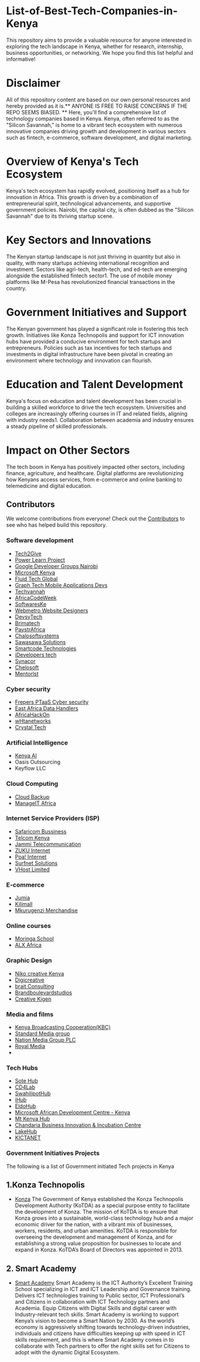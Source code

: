 # List-of-Best-Tech-Companies-in-Kenya
This repository aims to provide a valuable resource for anyone interested in exploring the tech landscape in Kenya, whether for research, internship, business opportunities, or networking. We hope you find this list helpful and informative!

# Disclaimer 
All of this repository content are based on our own personal resources and hereby provided as it is.** ANYONE IS FREE TO RAISE CONCERNS IF THE REPO SEEMS BIASED. ** Here, you'll find a comprehensive list of technology companies based in Kenya. Kenya, often referred to as the "Silicon Savannah," is home to a vibrant tech ecosystem with numerous innovative companies driving growth and development in various sectors such as fintech, e-commerce, software development, and digital marketing.


# Overview of Kenya's Tech Ecosystem
Kenya's tech ecosystem has rapidly evolved, positioning itself as a hub for innovation in Africa. This growth is driven by a combination of entrepreneurial spirit, technological advancements, and supportive government policies. Nairobi, the capital city, is often dubbed as the "Silicon Savannah" due to its thriving startup scene.

# Key Sectors and Innovations
The Kenyan startup landscape is not just thriving in quantity but also in quality, with many startups achieving international recognition and investment. Sectors like agri-tech, health-tech, and ed-tech are emerging alongside the established fintech sector1. The use of mobile money platforms like M-Pesa has revolutionized financial transactions in the country.

# Government Initiatives and Support
The Kenyan government has played a significant role in fostering this tech growth. Initiatives like Konza Technopolis and support for ICT innovation hubs have provided a conducive environment for tech startups and entrepreneurs. Policies such as tax incentives for tech startups and investments in digital infrastructure have been pivotal in creating an environment where technology and innovation can flourish.

# Education and Talent Development
Kenya's focus on education and talent development has been crucial in building a skilled workforce to drive the tech ecosystem. Universities and colleges are increasingly offering courses in IT and related fields, aligning with industry needs1. Collaboration between academia and industry ensures a steady pipeline of skilled professionals.

# Impact on Other Sectors
The tech boom in Kenya has positively impacted other sectors, including finance, agriculture, and healthcare. Digital platforms are revolutionizing how Kenyans access services, from e-commerce and online banking to telemedicine and digital education.


## Contributors

We welcome contributions from everyone! Check out the [Contributors](https://github.com/wekesaryan/List-of-Best-Tech-Companies-in-Kenya/graphs/contributors) to see who has helped build this repository.



### Software development

- [Tech2Give](https://teach2give.com/#)
- [Power Learn Project](https://powerlearnprojectafrica.org/)
- [Google Developer Groups Nairobi](https://gdg.community.dev/gdg-nairobi/)
- [Microsoft Kenya](https://www.microsoft.com/en-us/contact_en-ke.aspx)
- [Fluid Tech Global](https://fluidtechglobal.com/)
- [Graph Tech Mobile Applications Devs](https://graph.co.ke/)
- [Techvannah](https://techvannah.com/)
- [AfricaCodeWeek](https://africacodeweek.org/)
- [SoftwaresKe](https://www.softwareske.com/)
- [Webmetro Website Designers](https://webmetro.co.ke/)
- [DevsyTech](https://devsytech.com/)
- [Brimatech](https://www.brimmatech.co.ke/)
- [PaystrAfrica](https://paystarafrica.com/)
- [Chalosoftsystems](https://chalosoftsystems.co.ke/)
- [Sawasawa Solutions](https://sawasawa.com/)
- [Smartcode Technologies](https://www.smartcode.co.ke/)
- [iDevelopers tech](https://idevelopertechnologies.co.ke/)
- [Synacor](https://www.synacor.co.ke/)
- [Chelosoft](https://chalosoftsystems.co.ke/)
- [Mentorlst](https://mentorlst.com/dashboard)



### Cyber security

 - [Frepers PTaaS Cyber security](https://frepers.co.ke/)
 - [East Africa Data Handlers](https://eadatahandlers.co.ke/)
 - [AfricaHackOn](https://africahackon.com/)
 - [wHtanetworks](https://whtanetworks.com/)
 - [Crystal Tech](https://crystaltech.co.ke/)



### Artificial Intelligence

 - [Kenya AI](https://kenya.ai/)
 - Oasis Outsourcing
 - Keyflow LLC


### Cloud Computing

- [Cloud Backup](https://cloudbackup.co.ke/)
- [ManageIT Africa](https://manageitafrica.com/)


### Internet Service Providers (ISP)

- [Safaricom Bussiness](https://www.safaricom.co.ke/)
- [Telcom Kenya](https://telkom.co.ke/)
- [Jammi Telecommunication](https://jtl.co.ke/)
- [ZUKU Internet](https://zuku.co.ke/triple-play/)
- [Poa! Internet](https://poa.co.ke/)
- [Surfnet Solutions](https://surfnetsolution.com/)
- [VHost Limited](https://vhost.bz/)


### E-commerce

- [Jumia](https://www.jumia.co.ke)
- [Kilimall](https://www.kilimall.co.ke/)
- [Mkurugenzi Merchandise](https://mkurugenzi.co.ke/)

### Online courses

 - [Moringa School](https://moringaschool.com/)
 - [ALX Africa](https://www.alxafrica.com/programmes/)


### Graphic Design

 - [Niko creative Kenya](https://www.nikocreative.co.ke/)
 - [Digicreative](https://digicreative.co.ke/)
 - [brait Consulting](https://braitconsulting.com/)
 - [Brandboulevardstudios](https://brandboulevardstudios.com/)
 - [Creative Kigen](https://creativekigen.com/)


### Media and films
 - [Kenya Broadcasting Cooperation(KBC)](https://kbctv.co.ke/)
 - [Standard Media group](https://www.standardmedia.co.ke/)
 - [Nation Media Group PLC](https://www.nationmedia.com/)
 - [Royal Media](https://royalmedia.co.ke/)
 - 



### Tech Hubs
 - [Sote Hub](https://www.sotehub.com/)
 - [CD4Lab](https://computerscience.uonbi.ac.ke/)
 - [SwahilipotHub](https://www.swahilipothub.co.ke)
 - [iHub](https://ihub.co.ke/)
 - [EldoHub](https://eldohub.co.ke/)
 - [Microsoft African Development Centre - Kenya](https://www.microsoft.com/madc)
 - [Mt Kenya Hub](https://mtkenyahub.com/ea/)
 - [Chandaria Business Innovation & Incubation Centre](https://www.ku.ac.ke/iiuil/)
 - [LakeHub](https://www.lakehub.co.ke/)
 - [KICTANET](https://www.kictanet.or.ke/)
    



### Government Initiatives Projects

The following is a list of Government initiated Tech projects in Kenya


## 1.Konza Technopolis
- [Konza](https://konza.go.ke/)
The Government of Kenya established the Konza Technopolis Development Authority (KoTDA) as a special purpose entity to facilitate the development of Konza. The mission of KoTDA is to ensure that Konza grows into a sustainable, world-class technology hub and a major economic driver for the nation, with a vibrant mix of businesses, workers, residents, and urba​​n amenities. KoTDA is responsible for overseeing the development and management of Konza, and for establishing a strong value proposition for businesses to locate and expand in Konza. KoTDA’s Board of Directors was appointed in 2013.

 ## 2. Smart Academy
 - [Smart Academy](https://www.smartacademy.go.ke/)
Smart Academy is the ICT Authority’s Excellent Training School specializing in ICT and ICT Leadership and Governance training. Delivers ICT technologies training to Public sector, ICT Professional’s and Citizens in collaboration with ICT Technology partners and Academia. Equip Citizens with Digital Skills and digital career with Industry-relevant tech skills.
Smart Academy is working to support Kenya’s vision to become a Smart Nation by 2030. As the world’s economy is aggressively shifting towards technology-driven industries, individuals and citizens have difficulties keeping up with speed in ICT skills requirement, and this is where Smart Academy comes in to collaborate with Tech partners to offer the right skills set for Citizens to adopt with the dynamic Digital Ecosystem.
 









